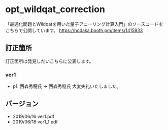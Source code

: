 # opt_wildqat_correction
 「最適化問題とWildqatを用いた量子アニーリング計算入門」のソースコードをこちらで公開しています。
 https://hodaka.booth.pm/items/1415833

## 訂正箇所
訂正箇所は発見しだいこちらに公表します。
### ver1
 - p1. 西森秀穂氏 → 西森秀稔氏
大変失礼いたしました。

## バージョン
 - 2019/06/16 ver1.pdf
 - 2019/06/18 ver1_1.pdf
